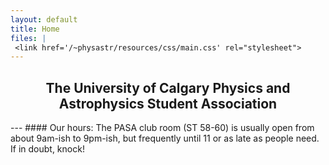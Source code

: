 ```yaml
---
layout: default
title: Home
files: |
 <link href='/~physastr/resources/css/main.css' rel="stylesheet">
---
```

<h2 style="text-align: center">The University of Calgary Physics and Astrophysics Student Association</h2>
---
#### Our hours:
The PASA club room (ST 58-60) is usually open from about 9am-ish to 9pm-ish, but frequently until 11 or as late as people need. If in doubt, knock!
            
